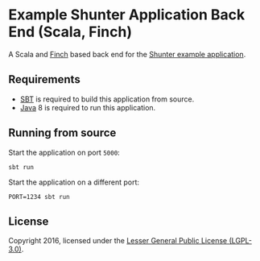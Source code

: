 
# Example Shunter Application Back End (Scala, Finch)

A Scala and [Finch](https://github.com/finagle/finch) based back end for the [Shunter example application](https://github.com/shunterjs/example).


## Requirements

 - [SBT](http://www.scala-sbt.org/) is required to build this application from source.
 - [Java](https://www.java.com/) 8 is required to run this application.


## Running from source

Start the application on port `5000`:

```shell
sbt run
```

Start the application on a different port:

```shell
PORT=1234 sbt run
```


## License

Copyright 2016, licensed under the [Lesser General Public License (LGPL-3.0)](http://www.gnu.org/licenses/lgpl-3.0.txt).
